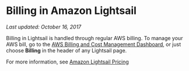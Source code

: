 # Billing in Amazon Lightsail<a name="understanding-your-amazon-lightsail-bill"></a>

 *Last updated: October 16, 2017* 

Billing in Lightsail is handled through regular AWS billing\. To manage your AWS bill, go to the [AWS Billing and Cost Management Dashboard](https://console.aws.amazon.com/billing/home), or just choose **Billing** in the header of any Lightsail page\.

For more information, see [Amazon Lightsail Pricing](https://amazonlightsail.com/pricing/)